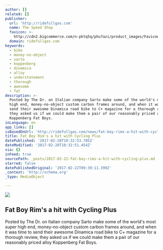 ```yaml
---
author: []
related: []
publisher:
  url: 'http://ridefullgas.com'
  name: The Speed Shop
  favicon: >-
    http://cdn2.bigcommerce.com/n-pktq5q/phu7azi/product_images/Favicon2.png?t=1471549226
  domain: ridefullgas.com
keywords:
  - bike
  - money-no-object
  - sarto
  - koppenberg
  - dinamica
  - alloy
  - understatement
  - thorough
  - awesome
  - fat
description: >-
  Posted by The Dr. on Italian company Sarto make some of the world's most super
  high end, money-no-object custom carbon frames around, and when it was time to
  send their awesome Dinamica road bike to C+ magazine for a thorough review,
  they asked us if we could make them a pair of our reasonably priced alloy
  Koppenberg Fat Boys.
inLanguage: en
app_links: []
isBasedOnUrl: 'http://ridefullgas.com/news/fat-boy-rims-a-hit-with-cycling-plus/'
title: Fat Boy Rim's a hit with Cycling Plus
datePublished: '2017-02-28T10:32:53.785Z'
dateModified: '2017-02-28T10:32:51.454Z'
via: {}
inFeed: true
sourcePath: _posts/2017-02-22-fat-boy-rims-a-hit-with-cycling-plus.md
starred: false
datePublishedOriginal: '2017-02-22T09:39:11.399Z'
_context: 'http://schema.org'
_type: MediaObject

---
```

<article style=""><img src="https://imgflo.herokuapp.com/graph/2b2431f8e7ba7b0/7749f332dd75759e6d6f1e8cf9405918/noop.jpg?input=http%3A%2F%2Fcdn2.bigcommerce.com%2Fn-pktq5q%2Fphu7azi%2Fproduct_images%2Fuploaded_images%2Fcyp-303-026-full.jpg" /><h1>Fat Boy Rim's a hit with Cycling Plus</h1><p>Posted by The Dr. on Italian company Sarto make some of the world's most super high end, money-no-object custom carbon frames around, and when it was time to send their awesome Dinamica road bike to C+ magazine for a thorough review, they asked us if we could make them a pair of our reasonably priced alloy Koppenberg Fat Boys.</p></article>